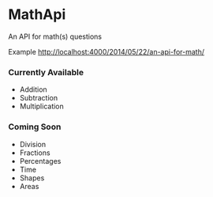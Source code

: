 MathApi
=======

An API for math(s) questions

Example [http://localhost:4000/2014/05/22/an-api-for-math/](http://localhost:4000/2014/05/22/an-api-for-math/)

### Currently Available

- Addition
- Subtraction
- Multiplication

### Coming Soon

- Division
- Fractions
- Percentages
- Time
- Shapes
- Areas
